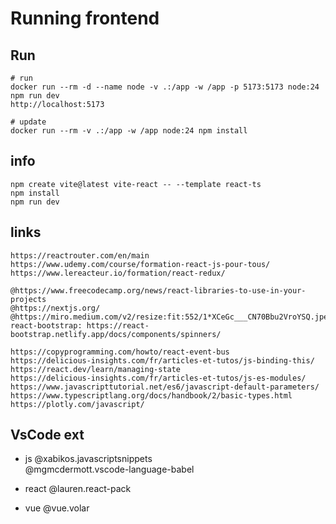 # Running frontend 

## Run

```shell
# run
docker run --rm -d --name node -v .:/app -w /app -p 5173:5173 node:24 npm run dev
http://localhost:5173
```

```shell
# update
docker run --rm -v .:/app -w /app node:24 npm install
```

## info

```shell
npm create vite@latest vite-react -- --template react-ts
npm install
npm run dev
```

## links

```
https://reactrouter.com/en/main
https://www.udemy.com/course/formation-react-js-pour-tous/
https://www.lereacteur.io/formation/react-redux/

@https://www.freecodecamp.org/news/react-libraries-to-use-in-your-projects
@https://nextjs.org/
@https://miro.medium.com/v2/resize:fit:552/1*XCeGc___CN70Bbu2VroYSQ.jpeg
react-bootstrap: https://react-bootstrap.netlify.app/docs/components/spinners/

https://copyprogramming.com/howto/react-event-bus
https://delicious-insights.com/fr/articles-et-tutos/js-binding-this/
https://react.dev/learn/managing-state
https://delicious-insights.com/fr/articles-et-tutos/js-es-modules/
https://www.javascripttutorial.net/es6/javascript-default-parameters/
https://www.typescriptlang.org/docs/handbook/2/basic-types.html
https://plotly.com/javascript/
```

## VsCode ext

- js
@xabikos.javascriptsnippets  
@mgmcdermott.vscode-language-babel

- react
@lauren.react-pack 

- vue
@vue.volar
